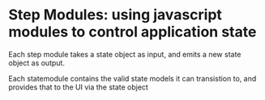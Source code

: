 # Step Modules: using javascript modules to control application state

Each step module takes a state object as input, and emits a new state object as output.

Each statemodule contains the valid state models it can transistion to, and provides that to the UI via the state object
